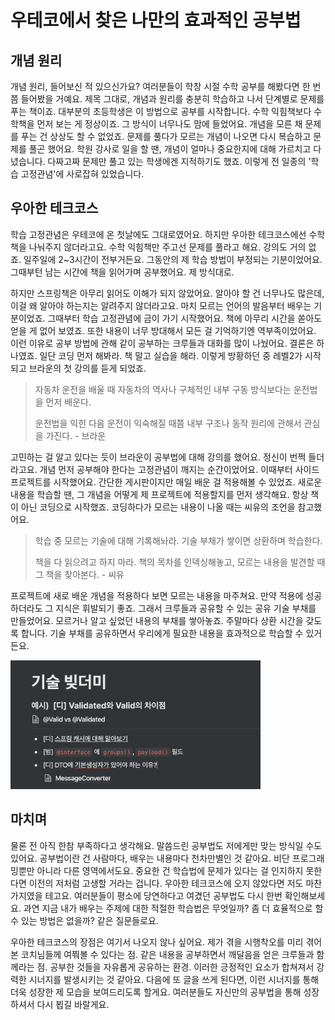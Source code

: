 # 우테코에서 찾은 나만의 효과적인 공부법
## 개념 원리

개념 원리, 들어보신 적 있으신가요? 여러분들이 학창 시절 수학 공부를 해봤다면 한 번쯤 들어봤을 거예요. 제목 그대로, 개념과 원리를 충분히 학습하고 나서 단계별로 문제를 푸는 책이죠. 대부분의 초등학생은 이 방법으로 공부를 시작합니다. 수학 익힘책보다 수학책을 먼저 보는 게 정상이죠. 그 방식이 너무나도 맘에 들었어요. 개념을 모른 채 문제를 푸는 건 상상도 할 수 없었죠. 문제를 풀다가 모르는 개념이 나오면 다시 복습하고 문제를 풀곤 했어요. 학원 강사로 일을 할 땐, 개념이 얼마나 중요한지에 대해 가르치고 다녔습니다. 다짜고짜 문제만 풀고 있는 학생에겐 지적하기도 했죠. 이렇게 전 일종의 '학습 고정관념'에 사로잡혀 있었습니다.

## 우아한 테크코스

학습 고정관념은 우테코에 온 첫날에도 그대로였어요. 하지만 우아한 테크코스에선 수학책을 나눠주지 않더라고요. 수학 익힘책만 주고선 문제를 풀라고 해요. 강의도 거의 없죠. 일주일에 2~3시간이 전부거든요.  그동안의 제 학습 방법이 부정되는 기분이었어요. 그때부턴 남는 시간에 책을 읽어가며 공부했어요. 제 방식대로.

하지만 스프링책은 아무리 읽어도 이해가 되지 않았어요. 알아야 할 건 너무나도 많은데, 이걸 왜 알아야 하는지는 알려주지 않더라고요. 마치 모르는 언어의 발음부터 배우는 기분이었죠. 그때부터 학습 고정관념에 금이 가기 시작했어요. 책에 아무리 시간을 쏟아도 얻을 게 없어 보였죠. 또한 내용이 너무 방대해서 모든 걸 기억하기엔 역부족이었어요. 이런 이유로 공부 방법에 관해 같이 공부하는 크루들과 대화를 많이 나눴어요. 결론은 하나였죠. 일단 코딩 먼저 해봐라. 책 말고 실습을 해라. 이렇게 방황하던 중 레벨2가 시작되고 브라운의 첫 강의를 듣게 되었죠.

> 자동차 운전을 배울 때 자동차의 역사나 구체적인 내부 구동 방식보다는 운전법을 먼저 배운다.
>
> 운전법을 익힌 다음 운전이 익숙해질 때쯤 내부 구조나 동작 원리에 관해서 관심을 가진다. - 브라운

고민하는 걸 알고 있다는 듯이 브라운이 공부법에 대해 강의를 했어요. 정신이 번쩍 들더라고요. 개념 먼저 공부해야 한다는 고정관념이 깨지는 순간이었어요. 이때부터 사이드 프로젝트를 시작했어요. 간단한 게시판이지만 매일 배운 걸 적용해볼 수 있었죠. 새로운 내용을 학습할 땐, 그 개념을 어떻게 제 프로젝트에 적용할지를 먼저 생각해요. 항상 책이 아닌 코딩으로 시작했죠. 코딩하다가 모르는 내용이 나올 때는 씨유의 조언을 참고했어요.

> 학습 중 모르는 기술에 대해 기록해놔라. 기술 부채가 쌓이면 상환하며 학습한다. 
>
> 책을 다 읽으려고 하지 마라. 책의 목차를 인덱싱해놓고, 모르는 내용을 발견할 때 그 책을 찾아본다. - 씨유

프로젝트에 새로 배운 개념을 적용하다 보면 모르는 내용을 마주쳐요. 만약 적용에 성공하더라도 그 지식은 휘발되기 좋죠. 그래서 크루들과 공유할 수 있는 공유 기술 부채를 만들었어요. 모르거나 알고 싶었던 내용의 부채를 쌓아놓죠. 주말마다 상환 시간을 갖도록 합니다. 기술 부채를 공유하면서 우리에게 필요한 내용을 효과적으로 학습할 수 있거든요.

<img src="https://github.com/fucct/woowa-writing-2/blob/master/image.png" width="400">

## 마치며
물론 전 아직 한참 부족하다고 생각해요. 말씀드린 공부법도 저에게만 맞는 방식일 수도 있어요. 공부법이란 건 사람마다, 배우는 내용마다 천차만별인 것 같아요. 비단 프로그래밍뿐만 아니라 다른 영역에서도요. 중요한 건 학습법에 문제가 있다는 걸 인지하지 못한다면 이전의 저처럼 고생할 거라는 겁니다. 우아한 테크코스에 오지 않았다면 저도 마찬가지였을 테고요. 여러분들이 평소에 당연하다고 여겼던 공부법도 다시 한번 확인해보세요. 과연 지금 내가 배우는 주제에 대한 적절한 학습법은 무엇일까? 좀 더 효율적으로 할 수 있는 방법은 없을까? 같은 질문들로요.


우아한 테크코스의 장점은 여기서 나오지 않나 싶어요. 제가 겪을 시행착오를 미리 겪어본 코치님들께 여쭤볼 수 있다는 점. 같은 내용을 공부하면서 깨달음을 얻은 크루들과 함께라는 점. 공부한 것들을 자유롭게 공유하는 환경. 이러한 긍정적인 요소가 합쳐져서 강력한 시너지를 발생시키는 것 같아요. 다음에 또 글을 쓰게 된다면, 이런 시너지를 통해 더욱 성장한 제 모습을 보여드리도록 할게요. 여러분들도 자신만의 공부법을 통해 성장하셔서 다시 뵙길 바랄게요.

